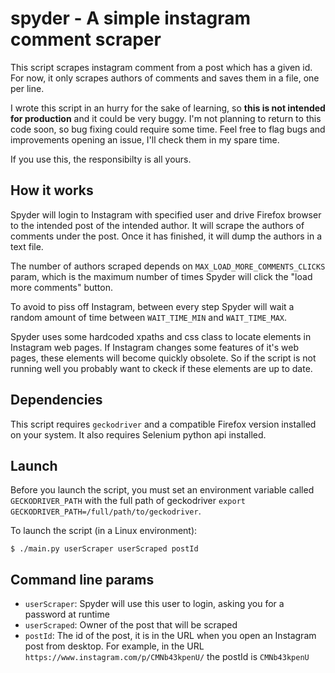 # spyder - A simple instagram comment scraper

This script scrapes instagram comment from a post which has a given id. For now, it only scrapes authors of comments and saves them in a file, one per line.

I wrote this script in an hurry for the sake of learning, so **this is not intended for production** and it could be very buggy. I'm not planning to return to this code soon, so bug fixing could require some time. Feel free to flag bugs and improvements opening an issue, I'll check them in my spare time.

If you use this, the responsibilty is all yours.

## How it works

Spyder will login to Instagram with specified user and drive Firefox browser to the intended post of the intended author. It will scrape the authors of comments under the post. Once it has finished, it will dump the authors in a text file.

The number of authors scraped depends on `MAX_LOAD_MORE_COMMENTS_CLICKS` param, which is the maximum number of times Spyder will click the "load more comments" button.

To avoid to piss off Instagram, between every step Spyder will wait a random amount of time between `WAIT_TIME_MIN` and `WAIT_TIME_MAX`.

Spyder uses some hardcoded xpaths and css class to locate elements in Instagram web pages. If Instagram changes some features of it's web pages, these elements will become quickly obsolete. So if the script is not running well you probably want to ckeck if these elements are up to date.

## Dependencies

This script requires `geckodriver` and a compatible Firefox version installed on your system. It also requires Selenium python api installed.

## Launch

Before you launch the script, you must set an environment variable called `GECKODRIVER_PATH` with the full path of geckodriver
`export GECKODRIVER_PATH=/full/path/to/geckodriver`.

To launch the script (in a Linux environment):

`$ ./main.py userScraper userScraped postId`

## Command line params

+ `userScraper`: Spyder will use this user to login, asking you for a password at runtime
+ `userScraped`: Owner of the post that will be scraped
+ `postId`: The id of the post, it is in the URL when you open an Instagram post from desktop. For example, in the URL `https://www.instagram.com/p/CMNb43kpenU/` the postId is `CMNb43kpenU`
